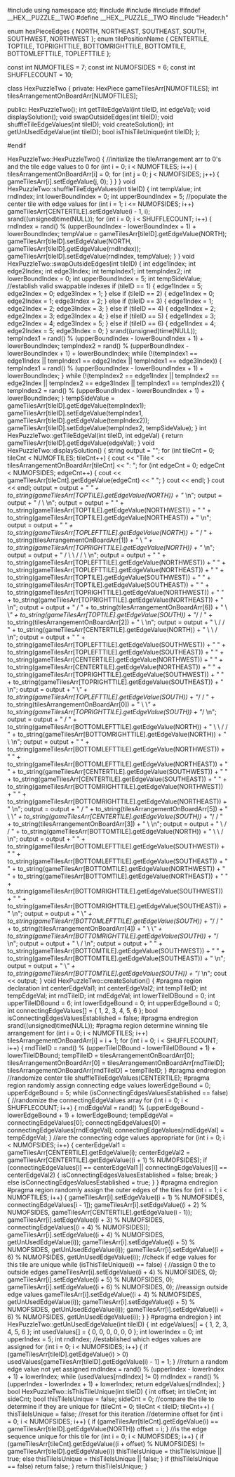 #include<cstdlib>
using namespace std;
#include <ctime>
#include <iostream>
#include <string>
#ifndef __HEX__PUZZLE__TWO
#define __HEX__PUZZLE__TWO
#include "Header.h"

enum hexPieceEdges { NORTH, NORTHEAST, SOUTHEAST, SOUTH, SOUTHWEST, NORTHWEST };
enum tilePositionName { CENTERTILE, TOPTILE, TOPRIGHTTILE, BOTTOMRIGHTTILE,
	BOTTOMTILE, BOTTOMLEFTTILE, TOPLEFTTILE };

const int NUMOFTILES = 7;
const int NUMOFSIDES = 6;
const int SHUFFLECOUNT = 10;

class HexPuzzleTwo {
private:
	HexPiece gameTilesArr[NUMOFTILES];
	int tilesArrangementOnBoardArr[NUMOFTILES];

public:
	HexPuzzleTwo();
	int getTileEdgeVal(int tileID, int edgeVal);
	void displaySolution();
	void swapOutsideEdges(int tileID);
	void shuffleTileEdgeValues(int tileID);
	void createSolution();
	int getUnUsedEdgeValue(int tileID);
	bool isThisTileUnique(int tileID);
};

#endif

HexPuzzleTwo::HexPuzzleTwo() {
	//initialize the tileArrangement arr to 0's and the tile edge values to 0
	for (int i = 0; i < NUMOFTILES; i++) {
		tilesArrangementOnBoardArr[i] = 0;
		for (int j = 0; j < NUMOFSIDES; j++) {
			gameTilesArr[i].setEdgeValue(j, 0);
		}
	}
}
void HexPuzzleTwo::shuffleTileEdgeValues(int tileID) {
	int tempValue;
	int rndIndex;
	int lowerBoundIndex = 0;
	int upperBoundIndex = 5;
	//populate the center tile with edge values
	for (int i = 1; i <= NUMOFSIDES; i++)
		gameTilesArr[CENTERTILE].setEdgeValue(i - 1, i);
	srand((unsigned)time(NULL));
	for (int i = 0; i < SHUFFLECOUNT; i++) {
		rndIndex = rand() % (upperBoundIndex - lowerBoundIndex + 1) +
			lowerBoundIndex;
		tempValue = gameTilesArr[tileID].getEdgeValue(NORTH);
		gameTilesArr[tileID].setEdgeValue(NORTH,
			gameTilesArr[tileID].getEdgeValue(rndIndex));
		gameTilesArr[tileID].setEdgeValue(rndIndex, tempValue);
	}
}
void HexPuzzleTwo::swapOutsideEdges(int tileID) {
	int edge1Index;
	int edge2Index;
	int edge3Index;
	int tempIndex1;
	int tempIndex2;
	int lowerBoundIndex = 0;
	int upperBoundIndex = 5;
	int tempSideValue;
	//establish valid swappable indexes
	if (tileID == 1) {
		edge1Index = 5;
		edge2Index = 0;
		edge3Index = 1;
	}
	else if (tileID == 2) {
		edge1Index = 0;
		edge2Index = 1;
		edge3Index = 2;
	}
	else if (tileID == 3) {
		edge1Index = 1;
		edge2Index = 2;
		edge3Index = 3;
	}
	else if (tileID == 4) {
		edge1Index = 2;
		edge2Index = 3;
		edge3Index = 4;
	}
	else if (tileID == 5) {
		edge1Index = 3;
		edge2Index = 4;
		edge3Index = 5;
	}
	else if (tileID == 6) {
		edge1Index = 4;
		edge2Index = 5;
		edge3Index = 0;
	}
	srand((unsigned)time(NULL));
	tempIndex1 = rand() % (upperBoundIndex - lowerBoundIndex + 1) +
		lowerBoundIndex;
	tempIndex2 = rand() % (upperBoundIndex - lowerBoundIndex + 1) +
		lowerBoundIndex;
	while (!(tempIndex1 == edge1Index || tempIndex1 == edge2Index || tempIndex1
		== edge3Index)) {
		tempIndex1 = rand() % (upperBoundIndex - lowerBoundIndex + 1) +
			lowerBoundIndex;
	}
	while (!(tempIndex2 == edge1Index || tempIndex2 == edge2Index || tempIndex2
		== edge3Index || tempIndex1 == tempIndex2)) {
		tempIndex2 = rand() % (upperBoundIndex - lowerBoundIndex + 1) +
			lowerBoundIndex;
	}
	tempSideValue = gameTilesArr[tileID].getEdgeValue(tempIndex1);
	gameTilesArr[tileID].setEdgeValue(tempIndex1,
		gameTilesArr[tileID].getEdgeValue(tempIndex2));
	gameTilesArr[tileID].setEdgeValue(tempIndex2, tempSideValue);
}
int HexPuzzleTwo::getTileEdgeVal(int tileID, int edgeVal) {
	return gameTilesArr[tileID].getEdgeValue(edgeVal);
}
void HexPuzzleTwo::displaySolution() {
	string output = "";
	for (int tileCnt = 0; tileCnt < NUMOFTILES; tileCnt++) {
		cout << "Tile " << tilesArrangementOnBoardArr[tileCnt] << ": ";
		for (int edgeCnt = 0; edgeCnt < NUMOFSIDES; edgeCnt++) {
			cout << gameTilesArr[tileCnt].getEdgeValue(edgeCnt) << " ";
		}
		cout << endl;
	}
	cout << endl;
	output = output + " _" +
		to_string(gameTilesArr[TOPTILE].getEdgeValue(NORTH)) + "_ \n";
	output = output + " / \\ \n";
	output = output + " " +
		to_string(gameTilesArr[TOPTILE].getEdgeValue(NORTHWEST)) + " " +
		to_string(gameTilesArr[TOPTILE].getEdgeValue(NORTHEAST)) + " \n";
	output = output + " _" +
		to_string(gameTilesArr[TOPLEFTTILE].getEdgeValue(NORTH)) + "_ / " +
		to_string(tilesArrangementOnBoardArr[1]) + " \\ _" +
		to_string(gameTilesArr[TOPRIGHTTILE].getEdgeValue(NORTH)) + "_ \n";
	output = output + " / \\ \\ / / \\ \n";
	output = output + " " +
		to_string(gameTilesArr[TOPLEFTTILE].getEdgeValue(NORTHWEST)) + " " +
		to_string(gameTilesArr[TOPLEFTTILE].getEdgeValue(NORTHEAST)) + " " +
		to_string(gameTilesArr[TOPTILE].getEdgeValue(SOUTHWEST)) + " " +
		to_string(gameTilesArr[TOPTILE].getEdgeValue(SOUTHEAST)) + " " +
		to_string(gameTilesArr[TOPRIGHTTILE].getEdgeValue(NORTHWEST)) + " " +
		to_string(gameTilesArr[TOPRIGHTTILE].getEdgeValue(NORTHEAST)) + " \n";
	output = output + " / " + to_string(tilesArrangementOnBoardArr[6]) + " \\
		\\_" + to_string(gameTilesArr[TOPTILE].getEdgeValue(SOUTH)) + "_/ / " +
		to_string(tilesArrangementOnBoardArr[2]) + " \\ \n";
	output = output + " \\ / / " +
		to_string(gameTilesArr[CENTERTILE].getEdgeValue(NORTH)) + " \\ \\ / \n";
	output = output + " " +
		to_string(gameTilesArr[TOPLEFTTILE].getEdgeValue(SOUTHWEST)) + " " +
		to_string(gameTilesArr[TOPLEFTTILE].getEdgeValue(SOUTHEAST)) + " " +
		to_string(gameTilesArr[CENTERTILE].getEdgeValue(NORTHWEST)) + " " +
		to_string(gameTilesArr[CENTERTILE].getEdgeValue(NORTHEAST)) + " " +
		to_string(gameTilesArr[TOPRIGHTTILE].getEdgeValue(SOUTHWEST)) + " " +
		to_string(gameTilesArr[TOPRIGHTTILE].getEdgeValue(SOUTHEAST)) + " \n";
	output = output + " \\_" +
		to_string(gameTilesArr[TOPLEFTTILE].getEdgeValue(SOUTH)) + "_/ / " +
		to_string(tilesArrangementOnBoardArr[0]) + " \\ \\_" +
		to_string(gameTilesArr[TOPRIGHTTILE].getEdgeValue(SOUTH)) + "_/ \n";
	output = output + " / " +
		to_string(gameTilesArr[BOTTOMLEFTTILE].getEdgeValue(NORTH)) + " \\ \\ / / " +
		to_string(gameTilesArr[BOTTOMRIGHTTILE].getEdgeValue(NORTH)) + " \\ \n";
	output = output + " " +
		to_string(gameTilesArr[BOTTOMLEFTTILE].getEdgeValue(NORTHWEST)) + " " +
		to_string(gameTilesArr[BOTTOMLEFTTILE].getEdgeValue(NORTHEAST)) + " " +
		to_string(gameTilesArr[CENTERTILE].getEdgeValue(SOUTHWEST)) + " " +
		to_string(gameTilesArr[CENTERTILE].getEdgeValue(SOUTHEAST)) + " " +
		to_string(gameTilesArr[BOTTOMRIGHTTILE].getEdgeValue(NORTHWEST)) + " " +
		to_string(gameTilesArr[BOTTOMRIGHTTILE].getEdgeValue(NORTHEAST)) + " \n";
	output = output + " / " + to_string(tilesArrangementOnBoardArr[5]) + " \\
		\\_" + to_string(gameTilesArr[CENTERTILE].getEdgeValue(SOUTH)) + "_/ / " +
		to_string(tilesArrangementOnBoardArr[3]) + " \\ \n";
	output = output + " \\ / / " +
		to_string(gameTilesArr[BOTTOMTILE].getEdgeValue(NORTH)) + " \\ \\ / \n";
	output = output + " " +
		to_string(gameTilesArr[BOTTOMLEFTTILE].getEdgeValue(SOUTHWEST)) + " " +
		to_string(gameTilesArr[BOTTOMLEFTTILE].getEdgeValue(SOUTHEAST)) + " " +
		to_string(gameTilesArr[BOTTOMTILE].getEdgeValue(NORTHWEST)) + " " +
		to_string(gameTilesArr[BOTTOMTILE].getEdgeValue(NORTHEAST)) + " " +
		to_string(gameTilesArr[BOTTOMRIGHTTILE].getEdgeValue(SOUTHWEST)) + " " +
		to_string(gameTilesArr[BOTTOMRIGHTTILE].getEdgeValue(SOUTHEAST)) + " \n";
	output = output + " \\_" +
		to_string(gameTilesArr[BOTTOMLEFTTILE].getEdgeValue(SOUTH)) + "_/ / " +
		to_string(tilesArrangementOnBoardArr[4]) + " \\ \\_" +
		to_string(gameTilesArr[BOTTOMRIGHTTILE].getEdgeValue(SOUTH)) + "_/ \n";
	output = output + " \\ / \n";
	output = output + " " +
		to_string(gameTilesArr[BOTTOMTILE].getEdgeValue(SOUTHWEST)) + " " +
		to_string(gameTilesArr[BOTTOMTILE].getEdgeValue(SOUTHEAST)) + " \n";
	output = output + " \\_" +
		to_string(gameTilesArr[BOTTOMTILE].getEdgeValue(SOUTH)) + "_/ \n";
	cout << output;
}
void HexPuzzleTwo::createSolution() {
#pragma region declaration
	int centerEdgeVal1;
	int centerEdgeVal2;
	int tempTileID;
	int tempEdgeVal;
	int rndTileID;
	int rndEdgeVal;
	int lowerTileIDBound = 0;
	int upperTileIDBound = 6;
	int lowerEdgeBound = 0;
	int upperEdgeBound = 0;
	int connectingEdgeValues[] = { 1, 2, 3, 4, 5, 6 };
	bool isConnectingEdgesValuesEstablished = false;
#pragma endregion
	srand((unsigned)time(NULL));
#pragma region determine winning tile arrangement
	for (int i = 0; i < NUMOFTILES; i++)
		tilesArrangementOnBoardArr[i] = i + 1;
	for (int i = 0; i < SHUFFLECOUNT; i++) {
		rndTileID = rand() % (upperTileIDBound - lowerTileIDBound + 1) +
			lowerTileIDBound;
		tempTileID = tilesArrangementOnBoardArr[0];
		tilesArrangementOnBoardArr[0] = tilesArrangementOnBoardArr[rndTileID];
		tilesArrangementOnBoardArr[rndTileID] = tempTileID;
	}
#pragma endregion
	//randomize center tile
	shuffleTileEdgeValues(CENTERTILE);
#pragma region randomly assign connecting edge values
	lowerEdgeBound = 0;
	upperEdgeBound = 5;
	while (isConnectingEdgesValuesEstablished == false) {
		//randomize the connectingEdgeValues array
		for (int i = 0; i < SHUFFLECOUNT; i++) {
			rndEdgeVal = rand() % (upperEdgeBound - lowerEdgeBound + 1) +
				lowerEdgeBound;
			tempEdgeVal = connectingEdgeValues[0];
			connectingEdgeValues[0] = connectingEdgeValues[rndEdgeVal];
			connectingEdgeValues[rndEdgeVal] = tempEdgeVal;
		}
		//are the connecting edge values appropriate
		for (int i = 0; i < NUMOFSIDES; i++) {
			centerEdgeVal1 = gameTilesArr[CENTERTILE].getEdgeValue(i);
			centerEdgeVal2 = gameTilesArr[CENTERTILE].getEdgeValue((i + 1) %
				NUMOFSIDES);
			if (connectingEdgeValues[i] == centerEdgeVal1 ||
				connectingEdgeValues[i] == centerEdgeVal2) {
				isConnectingEdgesValuesEstablished = false;
				break;
			}
			else
				isConnectingEdgesValuesEstablished = true;
		}
	}
#pragma endregion
#pragma region randomly assign the outer edges of the tiles
	for (int i = 1; i < NUMOFTILES; i++) {
		gameTilesArr[i].setEdgeValue((i + 1) % NUMOFSIDES,
			connectingEdgeValues[i - 1]);
		gameTilesArr[i].setEdgeValue((i + 2) % NUMOFSIDES,
			gameTilesArr[CENTERTILE].getEdgeValue(i - 1));
		gameTilesArr[i].setEdgeValue((i + 3) % NUMOFSIDES,
			connectingEdgeValues[(i + 4) % NUMOFSIDES]);
		gameTilesArr[i].setEdgeValue((i + 4) % NUMOFSIDES,
			getUnUsedEdgeValue(i));
		gameTilesArr[i].setEdgeValue((i + 5) % NUMOFSIDES,
			getUnUsedEdgeValue(i));
		gameTilesArr[i].setEdgeValue((i + 6) % NUMOFSIDES,
			getUnUsedEdgeValue(i));
		//check if edge values for this tile are unique
		while (isThisTileUnique(i) == false) {
			//assign 0 the to outside edges
			gameTilesArr[i].setEdgeValue((i + 4) % NUMOFSIDES, 0);
			gameTilesArr[i].setEdgeValue((i + 5) % NUMOFSIDES, 0);
			gameTilesArr[i].setEdgeValue((i + 6) % NUMOFSIDES, 0);
			//reassign outside edge values
			gameTilesArr[i].setEdgeValue((i + 4) % NUMOFSIDES,
				getUnUsedEdgeValue(i));
			gameTilesArr[i].setEdgeValue((i + 5) % NUMOFSIDES,
				getUnUsedEdgeValue(i));
			gameTilesArr[i].setEdgeValue((i + 6) % NUMOFSIDES,
				getUnUsedEdgeValue(i));
		}
	}
#pragma endregion
}
int HexPuzzleTwo::getUnUsedEdgeValue(int tileID) {
	int edgeValues[] = { 1, 2, 3, 4, 5, 6 };
	int usedValues[] = { 0, 0, 0, 0, 0, 0 };
	int lowerIndex = 0;
	int upperIndex = 5;
	int rndIndex;
	//established which edges values are assigned
	for (int i = 0; i < NUMOFSIDES; i++) {
		if (gameTilesArr[tileID].getEdgeValue(i) > 0)
			usedValues[gameTilesArr[tileID].getEdgeValue(i) - 1] = 1;
	}
	//return a random edge value not yet assigned
	rndIndex = rand() % (upperIndex - lowerIndex + 1) + lowerIndex;
	while (usedValues[rndIndex] != 0)
		rndIndex = rand() % (upperIndex - lowerIndex + 1) + lowerIndex;
	return edgeValues[rndIndex];
}
bool HexPuzzleTwo::isThisTileUnique(int tileID) {
	int offset;
	int tileCnt;
	int sideCnt;
	bool thisTileIsUnique = false;
	sideCnt = 0;
	//compare the tile to determine if they are unique
	for (tileCnt = 0; tileCnt < tileID; tileCnt++) {
		thisTileIsUnique = false; //reset for this iteration
		//determine offset
		for (int i = 0; i < NUMOFSIDES; i++) {
			if (gameTilesArr[tileCnt].getEdgeValue(i) ==
				gameTilesArr[tileID].getEdgeValue(NORTH))
				offset = i;
		}
		//is the edge sequence unique for this tile
		for (int i = 0; i < NUMOFSIDES; i++) {
			if (gameTilesArr[tileCnt].getEdgeValue((i + offset) % NUMOFSIDES)
				!= gameTilesArr[tileID].getEdgeValue(i))
				thisTileIsUnique = thisTileIsUnique || true;
			else
				thisTileIsUnique = thisTileIsUnique || false;
		}
		if (thisTileIsUnique == false)
			return false;
	}
	return thisTileIsUnique;
}
